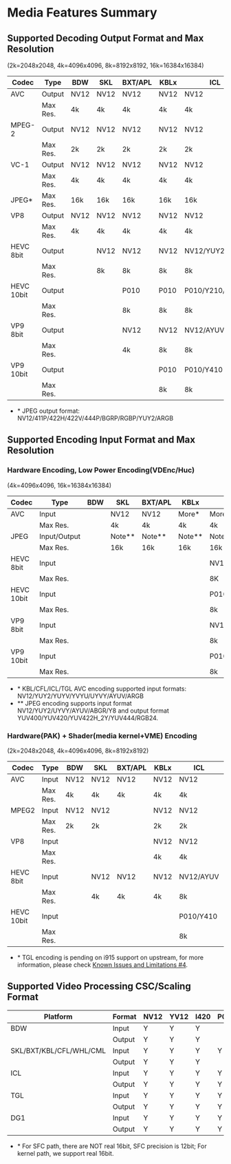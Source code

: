 # Media Features Summary

## Supported Decoding Output Format and Max Resolution

(2k=2048x2048, 4k=4096x4096, 8k=8192x8192, 16k=16384x16384)

| Codec | Type | BDW | SKL | BXT/APL | KBLx | ICL | TGL | DG1 |
|---|---|---|---|---|---|---|---|---|
| AVC | Output | NV12 | NV12 | NV12 | NV12 | NV12 | NV12 | NV12 |
|  | Max Res. | 4k | 4k | 4k | 4k | 4k | 4k | 4k |
| MPEG-2 | Output | NV12 | NV12 | NV12 | NV12 | NV12 | NV12 | NV12 |
|  | Max Res. | 2k | 2k | 2k | 2k | 2k | 2k | 2k |
| VC-1 | Output | NV12 | NV12 | NV12 | NV12 | NV12 | NV12 | NV12 |
|  | Max Res. | 4k | 4k | 4k | 4k | 4k | 4k | 4k |
| JPEG* | Max Res. | 16k | 16k | 16k | 16k | 16k | 16k | 16k |
| VP8 | Output | NV12 | NV12 | NV12 | NV12 | NV12 | NV12 | NV12 |
|  | Max Res. | 4k | 4k | 4k | 4k | 4k | 4k | 4k |
| HEVC 8bit | Output |  | NV12 | NV12 | NV12 | NV12/YUY2/AYUV | NV12/YUY2/AYUV | NV12/YUY2/AYUV |
|  | Max Res. |  | 8k | 8k | 8k | 8k | 8k | 8k |
| HEVC 10bit | Output |  |  | P010 | P010 | P010/Y210/Y410 | P010/Y210/Y410 | P010/Y210/Y410 |
|  | Max Res. |  |  | 8k | 8k | 8k | 8k | 8k |
| VP9 8bit | Output |  |  | NV12 | NV12 | NV12/AYUV | NV12/AYUV | NV12/AYUV |
|  | Max Res. |  |  | 4k | 8k | 8k | 8k | 8k |
| VP9 10bit | Output |  |  |  | P010 | P010/Y410 | P010/Y410 | P010/Y410 |
|  | Max Res. |  |  |  | 8k | 8k | 8k | 8k |

* \* JPEG output format: NV12/411P/422H/422V/444P/BGRP/RGBP/YUY2/ARGB


## Supported Encoding Input Format and Max Resolution

### Hardware Encoding, Low Power Encoding(VDEnc/Huc)

(4k=4096x4096, 16k=16384x16384)

| Codec | Type | BDW | SKL | BXT/APL | KBLx | ICL | TGL | DG1 |
|---|---|---|---|---|---|---|---|---|
| AVC | Input |  | NV12 | NV12 | More* | More* | More* | More* |
|  | Max Res. |  | 4k | 4k | 4k | 4k | 4k | 4k |
| JPEG | Input/Output |  | Note** | Note** | Note** | Note** | Note** | Note** |
|  | Max Res. |  | 16k | 16k | 16k | 16k | 16k | 16k |
| HEVC 8bit | Input |  |  |  |  | NV12/AYUV | NV12/AYUV | NV12/AYUV |
|  | Max Res. |  |  |  |  | 8K | 8K | 8K |
| HEVC 10bit | Input |  |  |  |  | P010/Y410 | P010/Y410 | P010/Y410 |
|  | Max Res. |  |  |  |  | 8k | 8k | 8k |
| VP9 8bit | Input |  |  |  |  | NV12/AYUV | NV12/AYUV | NV12/AYUV |
|  | Max Res. |  |  |  |  | 8k | 8k | 8k |
| VP9 10bit | Input |  |  |  |  | P010/Y410 | P010/Y410 | P010/Y410 |
|  | Max Res. |  |  |  |  | 8k | 8k | 8k |

* \* KBL/CFL/ICL/TGL AVC encoding supported input formats: NV12/YUY2/YUYV/YVYU/UYVY/AYUV/ARGB
* \** JPEG encoding supports input format NV12/YUY2/UYVY/AYUV/ABGR/Y8 and output format YUV400/YUV420/YUV422H_2Y/YUV444/RGB24. 


### Hardware(PAK) + Shader(media kernel+VME) Encoding

(2k=2048x2048, 4k=4096x4096, 8k=8192x8192)

| Codec | Type | BDW | SKL | BXT/APL | KBLx | ICL | TGL* | DG1 |
|---|---|---|---|---|---|---|---|---|
| AVC | Input | NV12 | NV12 | NV12 | NV12 | NV12 | NV12 | NV12 |
|  | Max Res. | 4k | 4k | 4k | 4k | 4k | 4k | 4k |
| MPEG2 | Input | NV12 | NV12 |  | NV12 | NV12 | NV12 | NV12 |
|  | Max Res. | 2k | 2k |  | 2k | 2k | 2k | 2k |
| VP8 | Input |  |  |  | NV12 | NV12 | NV12 | NV12 |
|  | Max Res. |  |  |  | 4k | 4k | 4k | 4k |
| HEVC 8bit | Input |  | NV12 | NV12 | NV12 | NV12/AYUV | NV12/AYUV | NV12/AYUV |
|  | Max Res. |  | 4k | 4k | 4k | 8k | 8k | 8k |
| HEVC 10bit | Input |  |  |  |  | P010/Y410 | P010/Y410 | P010/Y410 |
|  | Max Res. |  |  |  |  | 8k | 8k | 8k |

* \* TGL encoding is pending on i915 support on upstream, for more information, please check [Known Issues and Limitations #4](https://github.com/intel/media-driver/blob/master/README.md#known-issues-and-limitations).

## Supported Video Processing CSC/Scaling Format

|    Platform           | Format | NV12 | YV12 | I420 | P010 | YUY2 | UYVY | Y210 | AYUV | Y410 | P016*| Y216*| Y416*|
|-----------------------|--------|------|------|------|------|------|------|------|------|------|------|------|------|
|      BDW              | Input  |  Y   |  Y   |  Y   |      |  Y   |      |      |      |      |      |      |      |
|                       | Output |  Y   |  Y   |  Y   |      |  Y   |      |      |      |      |      |      |      |
|SKL/BXT/KBL/CFL/WHL/CML| Input  |  Y   |  Y   |  Y   |  Y   |  Y   |      |      |      |      |      |      |      |
|                       | Output |  Y   |  Y   |  Y   |      |  Y   |      |      |      |      |      |      |      |
|      ICL              | Input  |  Y   |  Y   |  Y   |  Y   |  Y   |  Y   |  Y   |  Y   |  Y   |      |      |      |
|                       | Output |  Y   |  Y   |  Y   |  Y   |  Y   |      |  Y   |  Y   |  Y   |      |      |      |
|      TGL              | Input  |  Y   |  Y   |  Y   |  Y   |  Y   |  Y   |  Y   |  Y   |  Y   |  Y   |  Y   |  Y   |
|                       | Output |  Y   |  Y   |  Y   |  Y   |  Y   |      |  Y   |  Y   |  Y   |  Y   |  Y   |  Y   |
|      DG1              | Input  |  Y   |  Y   |  Y   |  Y   |  Y   |  Y   |  Y   |  Y   |  Y   |  Y   |  Y   |  Y   |
|                       | Output |  Y   |  Y   |  Y   |  Y   |  Y   |      |  Y   |  Y   |  Y   |  Y   |  Y   |  Y   |

* \* For SFC path, there are NOT real 16bit, SFC precision is 12bit; For kernel path, we support real 16bit.